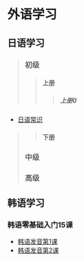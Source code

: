 # 外语学习
## 日语学习
> ### 初级
>>#### 上册
>>>##### 上册0
- [日语常识](Japanese/初级/上册/上册0/日语常识/日语常识.md) 
>>#### 下册
>### 中级
>### 高级


## 韩语学习 
### 韩语零基础入门15课

- [韩语发音第1课](Korean/韩语零基础入门15课/韩语发音第1课/韩语发音第1课.md)
- [韩语发音第2课](Korean/韩语零基础入门15课/韩语发音第2课/韩语发音第2课.md)
